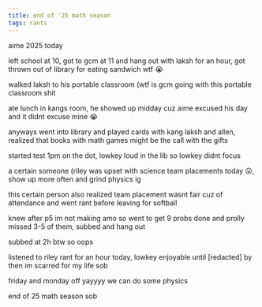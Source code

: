 ```yaml
---
title: end of '25 math season
tags: rants
---
```


aime 2025 today

left school at 10, got to gcm at 11 and hang out with laksh for an hour, got thrown out of library for eating sandwich wtf 😭

walked laksh to his portable classroom (wtf is gcm going with this portable classroom shit

ate lunch in kangs room, he showed up midday cuz aime excused his day and it didnt excuse mine 😭

anyways went into library and played cards with kang laksh and allen, realized that books with math games might be the call with the gifts

started test 1pm on the dot, lowkey loud in the lib so lowkey didnt focus

a certain someone (riley was upset with science team placements today 😛, show up more often and grind physics ig

this certain person also realized team placement wasnt fair cuz of attendance and went rant before leaving for softball

knew after p5 im not making amo so went to get 9 probs done and prolly missed 3-5 of them, subbed and hang out

subbed at 2h btw so oops

listened to riley rant for an hour today, lowkey enjoyable until [redacted] by then im scarred for my life sob

friday and monday off yayyyy we can do some physics

end of 25 math season sob
